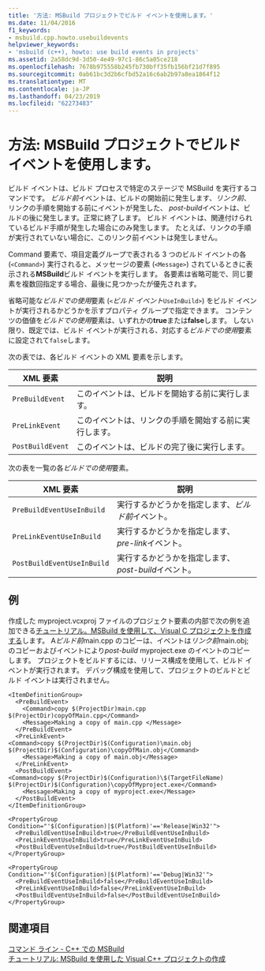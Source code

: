 ```yaml
---
title: '方法: MSBuild プロジェクトでビルド イベントを使用します。'
ms.date: 11/04/2016
f1_keywords:
- msbuild.cpp.howto.usebuildevents
helpviewer_keywords:
- 'msbuild (c++), howto: use build events in projects'
ms.assetid: 2a58dc9d-3d50-4e49-97c1-86c5a05ce218
ms.openlocfilehash: 7678b975558b245fb730bff35fb156bf21d7f895
ms.sourcegitcommit: 0ab61bc3d2b6cfbd52a16c6ab2b97a8ea1864f12
ms.translationtype: MT
ms.contentlocale: ja-JP
ms.lasthandoff: 04/23/2019
ms.locfileid: "62273483"
---
```

# <a name="how-to-use-build-events-in-msbuild-projects"></a>方法: MSBuild プロジェクトでビルド イベントを使用します。

ビルド イベントは、ビルド プロセスで特定のステージで MSBuild を実行するコマンドです。 *ビルド前*イベントは、ビルドの開始前に発生します、*リンク前*、リンクの手順を開始する前にイベントが発生した、 *post-build*イベントは、ビルドの後に発生します。正常に終了します。 ビルド イベントは、関連付けられているビルド手順が発生した場合にのみ発生します。 たとえば、リンクの手順が実行されていない場合に、このリンク前イベントは発生しません。

Command 要素で、項目定義グループで表される 3 つのビルド イベントの各 (`<Command>`) 実行されると、メッセージの要素 (`<Message>`) されているときに表示される**MSBuild**ビルド イベントを実行します。 各要素は省略可能で、同じ要素を複数回指定する場合、最後に見つかったが優先されます。

省略可能な*ビルドでの使用*要素 (`<`*ビルド イベント*`UseInBuild>`) をビルド イベントが実行されるかどうかを示すプロパティ グループで指定できます。 コンテンツの価値を*ビルドでの使用*要素は、いずれかの**true**または**false**します。 しない限り、既定では、ビルド イベントが実行される、対応する*ビルドでの使用*要素に設定されて`false`します。

次の表では、各ビルド イベントの XML 要素を示します。

|XML 要素|説明|
|-----------------|-----------------|
|`PreBuildEvent`|このイベントは、ビルドを開始する前に実行します。|
|`PreLinkEvent`|このイベントは、リンクの手順を開始する前に実行します。|
|`PostBuildEvent`|このイベントは、ビルドの完了後に実行します。|

次の表を一覧の各*ビルドでの使用*要素。

|XML 要素|説明|
|-----------------|-----------------|
|`PreBuildEventUseInBuild`|実行するかどうかを指定します、*ビルド前*イベント。|
|`PreLinkEventUseInBuild`|実行するかどうかを指定します、 *pre-link*イベント。|
|`PostBuildEventUseInBuild`|実行するかどうかを指定します、 *post-build*イベント。|

## <a name="example"></a>例

作成した myproject.vcxproj ファイルのプロジェクト要素の内部で次の例を追加できる[チュートリアル。MSBuild を使用して、Visual C プロジェクトを作成する](walkthrough-using-msbuild-to-create-a-visual-cpp-project.md)します。 A*ビルド前*main.cpp のコピーは、イベントは*リンク前*main.obj; のコピーおよびイベントにより*post-build* myproject.exe のイベントのコピーします。 プロジェクトをビルドするには、リリース構成を使用して、ビルド イベントが実行されます。 デバッグ構成を使用して、プロジェクトのビルドとビルド イベントは実行されません。

```
<ItemDefinitionGroup>
  <PreBuildEvent>
    <Command>copy $(ProjectDir)main.cpp $(ProjectDir)copyOfMain.cpp</Command>
    <Message>Making a copy of main.cpp </Message>
  </PreBuildEvent>
  <PreLinkEvent>
<Command>copy $(ProjectDir)$(Configuration)\main.obj $(ProjectDir)$(Configuration)\copyOfMain.obj</Command>
    <Message>Making a copy of main.obj</Message>
  </PreLinkEvent>
  <PostBuildEvent>
<Command>copy $(ProjectDir)$(Configuration)\$(TargetFileName) $(ProjectDir)$(Configuration)\copyOfMyproject.exe</Command>
    <Message>Making a copy of myproject.exe</Message>
  </PostBuildEvent>
</ItemDefinitionGroup>

<PropertyGroup Condition="'$(Configuration)|$(Platform)'=='Release|Win32'">
  <PreBuildEventUseInBuild>true</PreBuildEventUseInBuild>
  <PreLinkEventUseInBuild>true</PreLinkEventUseInBuild>
  <PostBuildEventUseInBuild>true</PostBuildEventUseInBuild>
</PropertyGroup>

<PropertyGroup Condition="'$(Configuration)|$(Platform)'=='Debug|Win32'">
  <PreBuildEventUseInBuild>false</PreBuildEventUseInBuild>
  <PreLinkEventUseInBuild>false</PreLinkEventUseInBuild>
  <PostBuildEventUseInBuild>false</PostBuildEventUseInBuild>
</PropertyGroup>
```

## <a name="see-also"></a>関連項目

[コマンド ライン - C++ での MSBuild](msbuild-visual-cpp.md)<br/>
[チュートリアル: MSBuild を使用した Visual C++ プロジェクトの作成](walkthrough-using-msbuild-to-create-a-visual-cpp-project.md)
